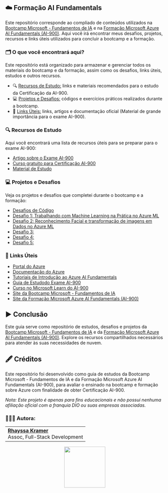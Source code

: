 ## ☁️ Formação AI Fundamentals

Este repositório corresponde ao compliado de conteúdos utilizados na [Bootcamp Microsoft - Fundamentos de IA](https://www.dio.me/bootcamp/microsoft-fundamentos-de-ia) e na [Formação Microsoft Azure AI Fundamentals (AI-900)](https://web.dio.me/track/2150f9b5-b06f-4a59-ade6-ab163c24f089). Aqui você irá encontrar meus desafios, projetos, recursos e links úteis utilizados para concluir a bootcamp e a formação.

### 🗂️ O que você encontrará aqui?
Este repositório está organizado para armazenar e gerenciar todos os materiais do bootcamp e da formação, assim como os desafios, links úteis, estudos e outros recursos.

- 🔍 [Recursos de Estudo:](https://github.com/rhayssakramer/formacao-ai-fundamentals/tree/main?tab=readme-ov-file#-recursos-de-estudo) links e materiais recomendados para o estudo da Certificação da AI-900.
- 💻 [Projetos e Desafios:](https://github.com/rhayssakramer/formacao-ai-fundamentals/tree/main?tab=readme-ov-file#-projetos-e-desafios) códigos e exercícios práticos realizados durante a bootcamp.
- 🔗 [Links Úteis:](https://github.com/rhayssakramer/formacao-ai-fundamentals/tree/main?tab=readme-ov-file#-links-%C3%BAteis) links, artigos e documentação oficial (Material de grande importância para o exame AI-900).

### 🔍 Recursos de Estudo
Aqui você encontrará uma lista de recursos úteis para se preparar para o exame AI-900:

- [Artigo sobre o Exame AI-900](https://learn.microsoft.com/pt-br/credentials/certifications/azure-ai-fundamentals)
- [Curso gratuito para Certificação AI-900](https://learn.microsoft.com/pt-br/training/courses/ai-900t00)
- [Material de Estudo](https://youtube.com/playlist?list=PLf7uDG4xdAJ0zlvTq0Zvtg12MjB8oALpI&si=MX9Y8qfNC9glmvTP)

### 💻 Projetos e Desafios  
Veja os projetos e desafios que completei durante o bootcamp e a formação:
- [Desafios de Código]()
- [Desafio 1: Trabalhando com Machine Learning na Prática no Azure ML](https://github.com/rhayssakramer/formacao-ai-fundamentals/tree/main/Desafio%2301-Trabalhando-com-Machine-Learning-na-Pr%C3%A1tica-no-Azure-ML)
- [Desafio 2: Reconhecimento Facial e transformação de imagens em Dados no Azure ML](https://github.com/rhayssakramer/formacao-ai-fundamentals/tree/main/Desafio%2302-Reconhecimento-Facial-e-transformacao-de-imagens-em-Dados-no-Azure-ML)
- [Desafio 3: ]()
- [Desafio 4: ]()
- [Desafio 5: ]()

### 🔗 Links Úteis
- [Portal do Azure](https://portal.azure.com/)
- [Documentação do Azure](https://docs.microsoft.com/azure/)
- [Tutoriais de Introdução ao Azure AI Fundamentals](https://learn.microsoft.com/pt-br/credentials/certifications/azure-ai-fundamentals)
- [Guia de Estudodo Exame AI-900](https://learn.microsoft.com/pt-br/credentials/certifications/resources/study-guides/ai-900)
- [Curso no Microsoft Learn do AI-900](https://learn.microsoft.com/pt-br/training/courses/ai-900t00)
- [Site da Bootcamp Microsoft - Fundamentos de IA](https://www.dio.me/bootcamp/microsoft-fundamentos-de-ia)
- [Site da Formação Microsoft Azure AI Fundamentals (AI-900)](https://web.dio.me/track/2150f9b5-b06f-4a59-ade6-ab163c24f089)

## ▶️ Conclusão
Este guia serve como repositório de estudos, desafios e projetos da [Bootcamp Microsoft - Fundamentos de IA](https://www.dio.me/bootcamp/microsoft-fundamentos-de-ia) e da [Formação Microsoft Azure AI Fundamentals (AI-900)](https://web.dio.me/track/2150f9b5-b06f-4a59-ade6-ab163c24f089). Explore os recursos compartilhados necessários para atender às suas necessidades de nuvem.

## 🖋️ Créditos
Este repositório foi desenvolvido como guia de estudos da Bootcamp Microsoft - Fundamentos de IA e da Formação Microsoft Azure AI Fundamentals (AI-900), para avaliar o ensinado na bootcamp e formação sobre Azure com finalidade de obter Certificação AI-900.

*Nota: Este projeto é apenas para fins educacionais e não possui nenhuma afiliação oficial com a franquia DIO ou suas empresas associadas.*

### 👩🏼‍💻 Autora:
<table style="border=0">
  <tr>
    <td align="left">
      <a href="https://github.com/rhayssakramer">
        <span><b>Rhayssa Kramer</b></span>
      </a>
      <br>
      <span>Assoc, Full-Stack Development</span>
    </td>
  </tr>
</table>

<div align="center"><a href="https://github.com/rhayssakramer"><img src="https://github.com/user-attachments/assets/27f933bf-6bb5-418d-aa0f-842b65185a82" width="130"></a></div>
